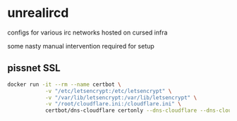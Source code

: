 # unrealircd
configs for various irc networks hosted on cursed infra

some nasty manual intervention required for setup

## pissnet SSL
```sh
docker run -it --rm --name certbot \
            -v "/etc/letsencrypt:/etc/letsencrypt" \
            -v "/var/lib/letsencrypt:/var/lib/letsencrypt" \
            -v "/root/cloudflare.ini:/cloudflare.ini" \
            certbot/dns-cloudflare certonly --dns-cloudflare --dns-cloudflare-credentials=/cloudflare.ini -d piss.jar.owo.me -d piss.owo.me -d pissjar.owo.me
```

